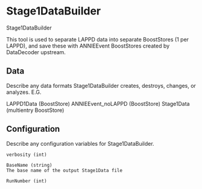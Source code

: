 # Stage1DataBuilder
Stage1DataBuilder

This tool is used to separate LAPPD data into separate BoostStores (1 per LAPPD), and save these with ANNIEEvent BoostStores created by DataDecoder upstream.

## Data

Describe any data formats Stage1DataBuilder creates, destroys, changes, or analyzes. E.G.

LAPPD1Data (BoostStore)
ANNIEEvent_noLAPPD (BoostStore)
Stage1Data (multientry BoostStore)

## Configuration

Describe any configuration variables for Stage1DataBuilder.

```
verbosity (int)

BaseName (string)
The base name of the output Stage1Data file

RunNumber (int)
```
